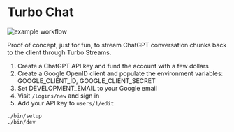# Turbo Chat

![example workflow](https://github.com/corybuecker/turbo-chat/actions/workflows/ci.yml/badge.svg)

Proof of concept, just for fun, to stream ChatGPT conversation chunks back to the client through Turbo Streams.

1. Create a ChatGPT API key and fund the account with a few dollars
2. Create a Google OpenID client and populate the environment variables: GOOGLE_CLIENT_ID, GOOGLE_CLIENT_SECRET
3. Set DEVELOPMENT_EMAIL to your Google email
4. Visit `/logins/new` and sign in
5. Add your API key to `users/1/edit`

```
./bin/setup
./bin/dev
```
